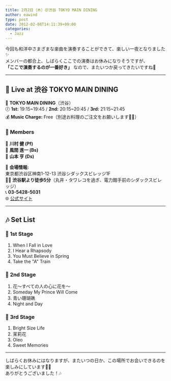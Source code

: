 ```yaml
---
title: 2月2日（木）＠渋谷 TOKYO MAIN DINING
author: eawind
type: post
date: 2012-02-08T14:11:39+09:00
categories:
  - Jazz
---
```

今回も和洋中さまざまな楽曲を演奏することができて、楽しい一夜となりました✨  
メンバーの都合上、しばらくここでの演奏はお休みになりそうですが、  
**「ここで演奏するのが一番好き」** なので、またいつか戻ってきたいですね🎵  

---

## 🎷 **Live at 渋谷 TOKYO MAIN DINING**  

📍 **TOKYO MAIN DINING**（渋谷）  
🕖 **1st:** 19:15~19:45 / **2nd:** 20:15~20:45 / **3rd:** 21:15~21:45  
💰 **Music Charge:** Free（別途お料理のご注文をお願いします🍝🍷）  

### 🎼 **Members**  
🎹 **川村 健 (Pf)**  
🎻 **風間 進一 (Bs)**  
🥁 **山本 亨 (Ds)**  

📍 **会場情報:**  
東京都渋谷区神南1-12-13 渋谷シダックスビレッジ1F  
🚶‍♂️ **渋谷駅より徒歩5分**（丸井・タワレコを過ぎ、電力館手前のシダックスビレッジ）  
📞 **03-5428-5031**  
🌐 [公式サイト](http://www.shidax.co.jp/tmd/)  

---

## 🎶 **Set List**  

### 🎵 **1st Stage**  
1. When I Fall in Love  
2. I Hear a Rhapsody  
3. You Must Believe in Spring  
4. Take the "A" Train  

### 🎵 **2nd Stage**  
1. 花〜すべての人の心に花を〜  
2. Someday My Prince Will Come  
3. 青い珊瑚礁  
4. Night and Day  

### 🎵 **3rd Stage**  
1. Bright Size Life  
2. 茉莉花  
3. Oleo  
4. Sweet Memories  

---

しばらくお休みにはなりますが、またいつの日か、この場所でお会いできるのを楽しみにしています🌙✨  
ありがとうございました！🎶  
